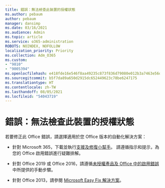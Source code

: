 ```yaml
---
title: 錯誤：無法檢查此裝置的授權狀態
ms.author: pebaum
author: pebaum
manager: dansimp
ms.date: 03/16/2021
ms.audience: Admin
ms.topic: article
ms.service: o365-administration
ROBOTS: NOINDEX, NOFOLLOW
localization_priority: Priority
ms.collection: Adm_O365
ms.custom:
- "9810"
- "9005394"
ms.openlocfilehash: e418fde16e546f8aa49235c873f836d79080e012b3a7463e56d88d1641a0db7e
ms.sourcegitcommit: b5f7da89a650d2915dc652449623c78be6247175
ms.translationtype: HT
ms.contentlocale: zh-TW
ms.lasthandoff: 08/05/2021
ms.locfileid: "54043719"
---
```

# <a name="error-there-was-a-problem-checking-this-devices-license-status"></a>錯誤：無法檢查此裝置的授權狀態

若要修正此 Office 錯誤，請選擇適用於您 Office 版本的自動化解決方案：

- 針對 Microsoft 365，下載並執行[支援及修復小幫手](https://aka.ms/SaRA-OfficeActivation-Chat)。 請遵循指示和提示，為您的 Office 啟用錯誤進行疑難排解。

- 針對 Office 2019 或 Office 2016，請遵循[未授權產品及 Office 中的啟用錯誤](https://support.microsoft.com/office/0d23d3c0-c19c-4b2f-9845-5344fedc4380#bkmk_fixyourself)中所提供的手動步驟。

- 針對 Office 2013，請參閱 [Microsoft Easy Fix 解決方案](https://support.microsoft.com/topic/microsoft-easy-fix-solutions-have-been-discontinued-b0f4b5f9-3b5a-bd9e-d75d-d45e2f12e16c)。
